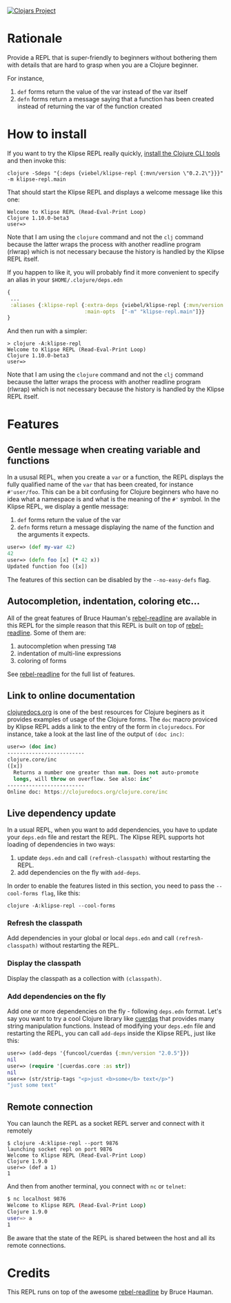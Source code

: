 
[![Clojars Project](https://img.shields.io/clojars/v/viebel/klipse-repl.svg)](https://clojars.org/viebel/klipse-repl)

# Rationale

Provide a REPL that is super-friendly to beginners without bothering them with details that are hard to grasp when you are a Clojure beginner.

For instance,

1. `def` forms return the value of the var instead of the var itself
2. `defn` forms return a message saying that a function has been created instead of returning the var of the function created



# How to install

If you want to try the Klipse REPL really quickly, [install the Clojure CLI tools](https://clojure.org/guides/getting_started)
and then invoke this:

```shell
clojure -Sdeps "{:deps {viebel/klipse-repl {:mvn/version \"0.2.2\"}}}" -m klipse-repl.main
```

That should start the Klipse REPL and displays a welcome message like this one:

```shell
Welcome to Klipse REPL (Read-Eval-Print Loop)
Clojure 1.10.0-beta3
user=>
```

Note that I am using the `clojure` command and not the `clj` command because the latter wraps the process with another readline program (rlwrap) which is not necessary because the history is handled by the Klipse REPL itself.

If you happen to like it, you will probably find it more convenient to specify an alias in your `$HOME/.clojure/deps.edn`

```clojure
{
 ...
 :aliases {:klipse-repl {:extra-deps {viebel/klipse-repl {:mvn/version "0.2.2"}}
                         :main-opts  ["-m" "klipse-repl.main"]}}
}
```

And then run with a simpler:

```shell
> clojure -A:klipse-repl
Welcome to Klipse REPL (Read-Eval-Print Loop)
Clojure 1.10.0-beta3
user=>
```

Note that I am using the `clojure` command and not the `clj` command because the latter wraps the process with another readline program (rlwrap) which is not necessary because the history is handled by the Klipse REPL itself.


# Features

## Gentle message when creating variable and functions

In a ususal REPL, when you create a `var` or a function, the REPL displays the fully qualified name of the `var` that has been created, for instance `#'user/foo`. This can be a bit confusing for Clojure beginners who have no idea what a namespace is and what is the meaning of the `#'` symbol. In the Klipse REPL, we display a gentle message:

1. `def` forms return the value of the var
2. `defn` forms return a message displaying the name of the function and the arguments it expects.

~~~clojure
user=> (def my-var 42)
42
user=> (defn foo [x] (* 42 x))
Updated function foo ([x])
~~~

The features of this section can be disabled by the `--no-easy-defs` flag.

## Autocompletion, indentation, coloring etc...

All of the great features of Bruce Hauman's [rebel-readline](https://github.com/bhauman/rebel-readline) are available in this REPL for the simple reason that this REPL is built on top of [rebel-readline](https://github.com/bhauman/rebel-readline). Some of them are:

1. autocompletion when pressing `TAB`
2. indentation of multi-line expressions
3. coloring of forms

See [rebel-readline](https://github.com/bhauman/rebel-readline) for the full list of features.

## Link to online documentation

[clojuredocs.org](https://clojuredocs.org/) is one of the best resources for Clojure beginers as it provides examples of usage of the Clojure forms. The `doc` macro proviced by Klipse REPL adds a link to the entry of the form in `clojuredocs`. For instance, take a look at the last line of the output of `(doc inc)`:

~~~clojure
user=> (doc inc)
-------------------------
clojure.core/inc
([x])
  Returns a number one greater than num. Does not auto-promote
  longs, will throw on overflow. See also: inc'
-------------------------
Online doc: https://clojuredocs.org/clojure.core/inc
~~~

## Live dependency update

In a usual REPL, when you want to add dependencies, you have to update your `deps.edn` file and restart the REPL. The Klipse REPL supports hot loading of dependencies in two ways:

1. update `deps.edn` and call `(refresh-classpath)` without restarting the REPL.
2. add dependencies on the fly with `add-deps`.

In order to enable the features listed in this section, you need to pass the `--cool-forms flag`, like this:

```shell
clojure -A:klipse-repl --cool-forms
```

### Refresh the classpath

Add dependencies in your global or local `deps.edn` and call `(refresh-classpath)` without restarting the REPL.

### Display the classpath

Display the classpath as a collection with `(classpath)`.

### Add dependencies on the fly 

Add one or more dependencies on the fly - following `deps.edn` format. Let's say you want to try a cool Clojure library like [cuerdas](https://funcool.github.io/cuerdas/latest/) that provides many string manipulation functions. Instead of modifying your `deps.edn` file and restarting the REPL, you can call `add-deps` inside the Klipse REPL, just like this:


~~~clojure
user=> (add-deps '{funcool/cuerdas {:mvn/version "2.0.5"}})
nil
user=> (require '[cuerdas.core :as str])
nil
user=> (str/strip-tags "<p>just <b>some</b> text</p>")
"just some text"
~~~

## Remote connection

You can launch the REPL as a socket REPL server and connect with it remotely

```shell
$ clojure -A:klipse-repl --port 9876
launching socket repl on port 9876
Welcome to Klipse REPL (Read-Eval-Print Loop)
Clojure 1.9.0
user=> (def a 1)
1
```

And then from another terminal, you connect with `nc` or `telnet`:

~~~bash
$ nc localhost 9876
Welcome to Klipse REPL (Read-Eval-Print Loop)
Clojure 1.9.0
user=> a
1
~~~

Be aware that the state of the REPL is shared between the host and all its remote connections.


# Credits

This REPL runs on top of the awesome [rebel-readline](https://github.com/bhauman/rebel-readline) by Bruce Hauman.
